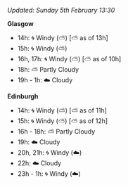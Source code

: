 *Updated: Sunday 5th February 13:30*

**Glasgow**

* 14h: :cyclone: Windy (:partly_sunny:) [:partly_sunny: as of 13h]
* 15h: :cyclone: Windy (:partly_sunny:)
* 16h, 17h: :cyclone: Windy (:partly_sunny:) [:partly_sunny: as of 10h]
* 18h: :partly_sunny: Partly Cloudy
* 19h - 1h: :cloud: Cloudy

**Edinburgh**

* 14h: :cyclone: Windy (:partly_sunny:) [:partly_sunny: as of 11h]
* 15h: :cyclone: Windy (:partly_sunny:) [:partly_sunny: as of 12h]
* 16h - 18h: :partly_sunny: Partly Cloudy
* 19h: :cloud: Cloudy
* 20h, 21h: :cyclone: Windy (:cloud:)
* 22h: :cloud: Cloudy
* 23h - 1h: :cyclone: Windy (:cloud:)
